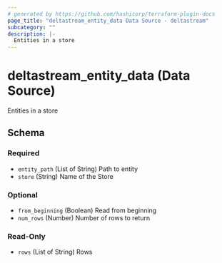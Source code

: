 ```yaml
---
# generated by https://github.com/hashicorp/terraform-plugin-docs
page_title: "deltastream_entity_data Data Source - deltastream"
subcategory: ""
description: |-
  Entities in a store
---
```


# deltastream_entity_data (Data Source)

Entities in a store



<!-- schema generated by tfplugindocs -->
## Schema

### Required

- `entity_path` (List of String) Path to entity
- `store` (String) Name of the Store

### Optional

- `from_beginning` (Boolean) Read from beginning
- `num_rows` (Number) Number of rows to return

### Read-Only

- `rows` (List of String) Rows
